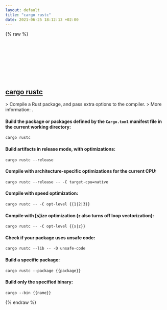 ```yaml
---
layout: default
title: "cargo rustc"
date: 2021-06-25 18:12:13 +02:00
---
```

{% raw %}
<h2 id="cargo-rustc">
  <a href="/en/common/cargo-rustc.html">cargo rustc</a> <a href="#cargo-rustc"><svg class="icon">
    <use href="/assets/images/unicode_sprite.svg#link" />
  </svg></a>
</h2>
> Compile a Rust package, and pass extra options to the compiler.
> More information: <https://doc.rust-lang.org/cargo/commands/cargo-rustc.html>.

#### Build the package or packages defined by the `Cargo.toml` manifest file in the current working directory:
```shell
cargo rustc
```
#### Build artifacts in release mode, with optimizations:
```shell
cargo rustc --release
```
#### Compile with architecture-specific optimizations for the current CPU:
```shell
cargo rustc --release -- -C target-cpu=native
```
#### Compile with speed optimization:
```shell
cargo rustc -- -C opt-level {{1|2|3}}
```
#### Compile with [s]ize optimization (`z` also turns off loop vectorization):
```shell
cargo rustc -- -C opt-level {{s|z}}
```
#### Check if your package uses unsafe code:
```shell
cargo rustc --lib -- -D unsafe-code
```
#### Build a specific package:
```shell
cargo rustc --package {{package}}
```
#### Build only the specified binary:
```shell
cargo --bin {{name}}
```
{% endraw %}